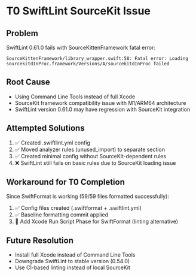 # T0 SwiftLint SourceKit Issue

## Problem
SwiftLint 0.61.0 fails with SourceKittenFramework fatal error:
```
SourceKittenFramework/library_wrapper.swift:58: Fatal error: Loading sourcekitdInProc.framework/Versions/A/sourcekitdInProc failed
```

## Root Cause
- Using Command Line Tools instead of full Xcode
- SourceKit framework compatibility issue with M1/ARM64 architecture
- SwiftLint version 0.61.0 may have regression with SourceKit integration

## Attempted Solutions
1. ✅ Created .swiftlint.yml config
2. ✅ Moved analyzer rules (unused_import) to separate section
3. ✅ Created minimal config without SourceKit-dependent rules
4. ❌ SwiftLint still fails on basic rules due to SourceKit loading issue

## Workaround for T0 Completion
Since SwiftFormat is working (59/59 files formatted successfully):
1. ✅ Config files created (.swiftformat + .swiftlint.yml)
2. ✅ Baseline formatting commit applied
3. 🔄 Add Xcode Run Script Phase for SwiftFormat (linting alternative)

## Future Resolution
- Install full Xcode instead of Command Line Tools
- Downgrade SwiftLint to stable version (0.54.0)
- Use CI-based linting instead of local SourceKit